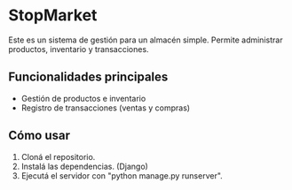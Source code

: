 # StopMarket

Este es un sistema de gestión para un almacén simple. Permite administrar productos, inventario y transacciones.

## Funcionalidades principales
- Gestión de productos e inventario
- Registro de transacciones (ventas y compras)

## Cómo usar
1. Cloná el repositorio.
2. Instalá las dependencias. (Django)
3. Ejecutá el servidor con "python manage.py runserver".